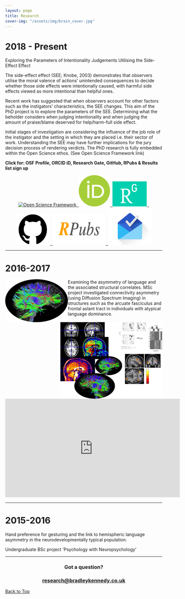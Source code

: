 ```yaml
---
layout: page
title: Research
cover-img: "/assets/img/brain_cover.jpg"
---
```

<a name="TopOfPage"></a>

<!-- <script>
  var div = document.createElement('div');
  div.className = 'fb-customerchat';
  div.setAttribute('page_id', '421258858310082');
  div.setAttribute('ref', 'b64:cGVyc193ZWJzaXRl');
  div.setAttribute('theme_color', '#082954');
  div.setAttribute('logged_in_greeting', 'Hey! Want to get involved in this research?');
  document.body.appendChild(div);
  window.fbMessengerPlugins = window.fbMessengerPlugins || {
    init: function () {
      FB.init({
        appId            : '1678638095724206',
        autoLogAppEvents : true,
        xfbml            : true,
        version          : 'v3.3'
      });
    }, callable: []
  };
  window.fbAsyncInit = window.fbAsyncInit || function () {
    window.fbMessengerPlugins.callable.forEach(function (item) { item(); });
    window.fbMessengerPlugins.init();
  };
  setTimeout(function () {
    (function (d, s, id) {
      var js, fjs = d.getElementsByTagName(s)[0];
      if (d.getElementById(id)) { return; }
      js = d.createElement(s);
      js.id = id;
      js.src = "//connect.facebook.net/en_US/sdk/xfbml.customerchat.js";
      fjs.parentNode.insertBefore(js, fjs);
    }(document, 'script', 'facebook-jssdk'));
  }, 0);
</script> --->

<!--- <h3 style="text-align: center;"><strong>Want to get involved?</strong></h3>
<h3 style="text-align: center;">Click below to chat in Messenger</h3>

<!--- <script> window.fbMessengerPlugins = window.fbMessengerPlugins || { init : function() { FB.init({ appId: "1678638095724206", xfbml: true, version: "v3.0" }); }, callable : [] }; window.fbAsyncInit = window.fbAsyncInit || function() { window.fbMessengerPlugins.callable.forEach( function( item ) { item(); } ); window.fbMessengerPlugins.init(); }; setTimeout( function() { (function(d, s, id){ var js, fjs = d.getElementsByTagName(s)[0]; if (d.getElementById(id)) { return; } js = d.createElement(s); js.id = id; js.src = "//connect.facebook.net/en_US/sdk.js"; fjs.parentNode.insertBefore(js, fjs); }(document, 'script', 'facebook-jssdk')); }, 0); </script> <div class="fb-send-to-messenger test-fb-send-to-messenger" messenger_app_id="1678638095724206" page_id="421258858310082" data-ref="" color="White" size="xlarge" cta_text="GET_STARTED"> </div>

<!--- <p><em>*(requires Faceboook log-in)</em></p> --->

# 2018 - Present
Exploring the Parameters of Intentionality Judgements Utilising the Side-Effect Effect

The side-effect effect (SEE; Knobe, 2003) demonstrates that observers utilise the moral valence of actions’ unintended consequences to decide whether those side effects were intentionally caused, with harmful side effects viewed as more intentional than helpful ones.

Recent work has suggested that when observers account for other factors such as the instigators’ characteristics, the SEE changes. This aim of the PhD project is to explore the parameters of the SEE. Determining what the beholder considers when judging intentionality and when judging the amount of praise/blame deserved for help/harm-full side effect.

Initial stages of investigation are considering the influence of the job role of the instigator and the setting in which they are placed i.e. their sector of work. Understanding the SEE may have further implications for the jury decision process of rendering verdicts. The PhD research is fully embedded within the Open Science ethos. (See Open Science Framework link)

**Click for: OSF Profile, ORCID iD, Research Gate, GitHub, RPubs & Results list sign up**  
<p style="text-align: center;"><a href="http://osf.io/ekmyr" target="_blank" rel="noopener"><img title="Click here for Open Science Framework Profile" src="/img/osf icon circle.png" alt="Open Science Framework" width="100" height="100" />&nbsp;&nbsp;</a><a href="https://orcid.org/0000-0003-4636-2210" target="_blank" rel="noopener"><img title="Click here for ORCID iD" src="/assets/img/logos/ORCIDiD_icon.png" alt="ORCID iD" width="100" height="100" />&nbsp;&nbsp;</a><a href="https://www.researchgate.net/profile/Bradley_Kennedy2" target="_blank" rel="noopener"><img title="Click here for Research Gate Profile" src="/assets/img/Research_gate_icon.png" alt="Research Gate Logo" width="110" height="80" />&nbsp;&nbsp;</a><a href="https://github.com/b-kennedy0" target="_blank" rel="noopener"><img title="Click here for GitHub Profile" src="/assets/img/github_icon.png" alt="GitHub Logo" width="110" height="100" />&nbsp;&nbsp;</a><a href="http://rpubs.com/bkennedy" target="_blank" rel="noopener"><img title="Click here for RPubs Profile" src="/assets/img/RPubs_icon.png" alt="RPubs Logo" width="170" height="100" />&nbsp;&nbsp;</a><a href="http://link.bradleykennedy.co.uk/results" target="_blank" rel="noopener"><img title="Click here to sign up" src="/assets/img/email_icon.gif" alt="Email icon" width="140" height="120" /></a></p>

---
# 2016-2017  
<img style="float: left;" src="https://github.com/b-kennedy0/b-kennedy0.github.io/blob/master/assets/img/COPYB0452_DTI_thresh35_LHem.png?raw=true" width="201" height="137" />
Examining the asymmetry of language and the associated structural correlates.

<img style="float: right;" src="https://github.com/b-kennedy0/b-kennedy0.github.io/blob/master/assets/img/brain1.jpg?raw=true" alt="" width="327" height="245" />
MSc project investigated connectivity asymmetry (using Diffusion Spectrum Imaging) in structures such as the arcuate fasciculus and frontal aslant tract in individuals with atypical language dominance.

<p align="center"><iframe width="560" height="315" src="https://www.youtube.com/embed/6XZ54ijJYSk" frameborder="0" allow="accelerometer; autoplay; encrypted-media; gyroscope; picture-in-picture" allowfullscreen></iframe></p>

---
# 2015-2016
Hand preference for gesturing and the link to hemispheric language asymmetry in the neurodevelopmentally typical population.

Undergraduate BSc project 'Psychology with Neuropsychology'

---

<h3 style="text-align: center;">Got a question?</h3>
<h3 style="text-align: center;"><a href="mailto:research@bradleykennedy.co.uk">research@bradleykennedy.co.uk</a></h3>

[Back to Top](#TopOfPage)
